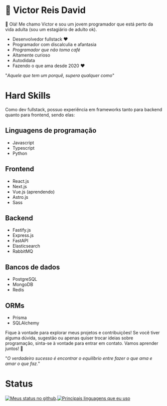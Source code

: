 # 👋 Victor Reis David

👋 Olá! Me chamo Victor e sou um jovem programador que está perto da vida adulta (sou um estagiário de adulto ok).

- Desenvolvedor fullstack ❤
- Programador com discalculia e afantasia
- *Programador que não toma café*
- Altamente curioso
- Autodidata
- Fazendo o que ama desde 2020 ❤

"*Aquele que tem um porquê, supera qualquer como*"

# Hard Skills
Como dev fullstack, possuo experiência em frameworks tanto para backend quanto para frontend, sendo elas:

## Linguagens de programação
- Javascript
- Typescript
- Python

## Frontend
- React.js
- Next.js
- Vue.js (aprendendo)
- Astro.js
- Sass

## Backend
- Fastify.js
- Express.js
- FastAPI
- Elasticsearch
- RabbitMQ

## Bancos de dados
- PostgreSQL
- MongoDB
- Redis

## ORMs
- Prisma
- SQLAlchemy


Fique à vontade para explorar meus projetos e contribuições! Se você tiver alguma dúvida, sugestão ou apenas quiser trocar ideias sobre programação, sinta-se à vontade para entrar em contato. Vamos aprender juntos! 🚀

"*O verdadeiro sucesso é encontrar o equilíbrio entre fazer o que ama e amar o que faz.*"

# Status
<a href="https://github-readme-stats.vercel.app/">
    <img align="center" src="https://github-readme-stats.vercel.app/api?username=Victoreisdavid&show_icons=true&theme=radical" alt="Meus status no github" />
</a>

<a href="https://github-readme-stats.vercel.app/">
    <img align="center" src="https://github-readme-stats.vercel.app/api/top-langs/?username=Victoreisdavid&show_icons=true&theme=radical" alt="Principais linguagens que eu uso" />
</a>
